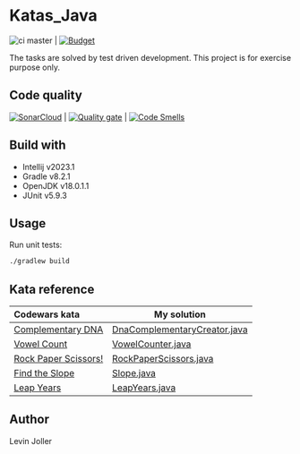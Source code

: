 # Katas_Java

![ci master](https://github.com/levinjoller/kajava/actions/workflows/gradle.yml/badge.svg)
| [![Budget](https://www.codewars.com/users/Arccos/badges/small)](https://www.codewars.com/users/Arccos/badges/small)

The tasks are solved by test driven development. This project is for exercise purpose only.

## Code quality

[![SonarCloud](https://sonarcloud.io/images/project_badges/sonarcloud-white.svg)](https://sonarcloud.io/summary/new_code?id=levinjoller_Kajava)
| [![Quality gate](https://sonarcloud.io/api/project_badges/quality_gate?project=levinjoller_Kajava)](https://sonarcloud.io/summary/new_code?id=levinjoller_Kajava)
| [![Code Smells](https://sonarcloud.io/api/project_badges/measure?project=levinjoller_Kajava&metric=code_smells)](https://sonarcloud.io/summary/new_code?id=levinjoller_Kajava)

## Build with

- Intellij v2023.1
- Gradle v8.2.1
- OpenJDK v18.0.1.1
- JUnit v5.9.3

## Usage

Run unit tests:

```sh
./gradlew build
```

## Kata reference

| Codewars kata                                                                    | My solution                                                                                                                                                                           |
|:---------------------------------------------------------------------------------|---------------------------------------------------------------------------------------------------------------------------------------------------------------------------------------|
| [Complementary DNA](https://www.codewars.com/kata/554e4a2f232cdd87d9000038/java) | [DnaComplementaryCreator.java](https://github.com/levinjoller/Kajava/blob/3f2974087dd7f5397dbd4c1f747c4c3c3be4ba70/src/main/java/org/leviosa/kata/DnaComplementaryCreator.java)       |
| [Vowel Count](https://www.codewars.com/kata/54ff3102c1bad923760001f3)            | [VowelCounter.java](https://github.com/levinjoller/Kajava/blob/3f2974087dd7f5397dbd4c1f747c4c3c3be4ba70/src/main/java/org/leviosa/kata/VowelCounter.java)                             |
| [Rock Paper Scissors!](https://www.codewars.com/kata/5672a98bdbdd995fad00000f)   | [RockPaperScissors.java](https://github.com/levinjoller/Kajava/blob/fed8289f485f7bb50b09fab742b05599ffc7ef4b/src/main/java/org/leviosa/kata/rockpaperscissors/RockPaperScissors.java) |
| [Find the Slope](https://www.codewars.com/kata/55a75e2d0803fea18f00009d)         | [Slope.java](https://github.com/levinjoller/Kajava/blob/bcd6f6de0a8e7234721fffd85fdaecdda1b714bf/src/main/java/org/leviosa/kata/Slope.java)                                           |
| [Leap Years](https://www.codewars.com/kata/526c7363236867513f0005ca)             | [LeapYears.java](https://github.com/levinjoller/Kajava/blob/7b398fa3653672f51904b4571622263d1af7bc87/src/main/java/org/leviosa/kata/LeapYears.java)                                   |

## Author

Levin Joller

